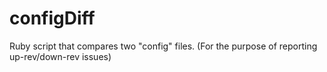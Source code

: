 configDiff
==========

Ruby script that compares two "config" files. (For the purpose of reporting up-rev/down-rev issues)
